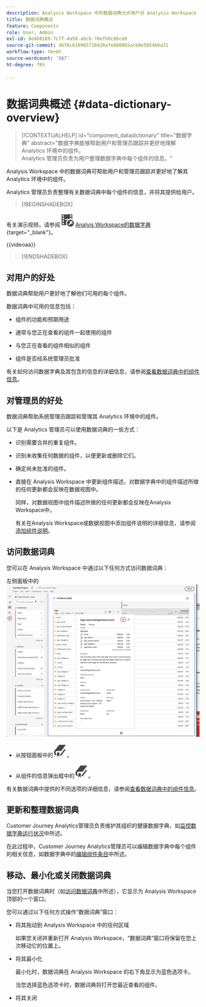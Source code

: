 ```yaml
---
description: Analysis Workspace 中的数据词典允许用户对 Analysis Workspace 中的各种组件进行编目和跟踪，包括组件的预期用途、批准情况、重复情况等等。
title: 数据词典概述
feature: Components
role: User, Admin
exl-id: 8e4b8169-7c7f-4a58-a6c6-70efb0c86ce8
source-git-commit: 4bf8c616965718426efe880865acb0e5054b6a31
workflow-type: tm+mt
source-wordcount: '567'
ht-degree: 76%

---
```


# 数据词典概述 {#data-dictionary-overview}

<!-- markdownlint-disable MD034 -->

>[!CONTEXTUALHELP]
>id="component_datadictionary"
>title="数据字典"
>abstract="数据字典能够帮助用户和管理员跟踪并更好地理解 Analytics 环境中的组件。<br/>Analytics 管理员负责为用户整理数据字典中每个组件的信息。"

<!-- markdownlint-enable MD034 -->


Analysis Workspace 中的数据词典可帮助用户和管理员跟踪并更好地了解其 Analytics 环境中的组件。

Analytics 管理员负责整理有关数据词典中每个组件的信息，并将其提供给用户。


>[!BEGINSHADEBOX]

有关演示视频，请参阅![VideoCheckedOut](/help/assets/icons/VideoCheckedOut.svg) [Analyis Workspace的数据字典](https://video.tv.adobe.com/v/3418028/?quality=12&learn=on){target="_blank"}。

{{videoaa}}

>[!ENDSHADEBOX]



## 对用户的好处

数据词典帮助用户更好地了解他们可用的每个组件。

数据词典中可用的信息包括：

* 组件的功能和预期用途

* 通常与您正在查看的组件一起使用的组件

* 与您正在查看的组件相似的组件

* 组件是否经系统管理员批准

有关如何访问数据字典及其包含的信息的详细信息，请参阅[查看数据词典中的组件信息](/help/components/data-dictionary/view-data-dictionary.md)。

## 对管理员的好处

数据词典帮助系统管理员跟踪和管理其 Analytics 环境中的组件。

以下是 Analytics 管理员可以使用数据词典的一些方式：

* 识别需要合并的重复组件。

* 识别未收集任何数据的组件，以便更新或删除它们。

* 确定尚未批准的组件。

* 直接在 Analysis Workspace 中更新组件描述。对数据字典中的组件描述所做的任何更新都会反映在数据视图中。

  同样，对数据视图中组件描述所做的任何更新都会反映在Analysis Workspace中。

  有关在Analysis Workspace或数据视图中添加组件说明的详细信息，请参阅[添加组件说明](/help/components/add-component-descriptions.md)。

## 访问数据词典

您可以在 Analysis Workspace 中通过以下任何方式访问数据词典：

左侧面板中的![数据字典图标](assets/data-dictionary-access.png)

* 从按钮面板中的![书签](/help/assets/icons/Bookmark.svg)。



* 从组件的信息弹出框中的![书签](/help/assets/icons/Bookmark.svg)。


有关数据词典中提供的不同选项的详细信息，请参阅[查看数据词典中的组件信息](/help/components/data-dictionary/view-data-dictionary.md)。

## 更新和整理数据词典

Customer Journey Analytics管理员负责维护其组织的健康数据字典，如[监控数据字典运行状况](/help/components/data-dictionary/monitor-data-dictionary-health.md)中所述。

在此过程中，Customer Journey Analytics管理员可以编辑数据字典中每个组件的相关信息，如数据字典中的[编辑组件条目](/help/components/data-dictionary/edit-entries-data-dictionary.md)中所述。

## 移动、最小化或关闭数据词典

当您打开数据词典时（如[访问数据词典](#access-the-data-dictionary)中所述），它显示为 Analysis Workspace 顶部的一个窗口。

您可以通过以下任何方式操作“数据词典”窗口：

* 将其拖动到 Analysis Workspace 中的任何区域

  如果您关闭并重新打开 Analysis Workspace，“数据词典”窗口将保留在您上次移动它的位置上。<!--True?-->

* 将其最小化

  最小化时，数据词典在 Analysis Workspace 的右下角显示为蓝色选项卡。

  当您选择蓝色选项卡时，数据词典将打开您最近查看的组件。

* 将其关闭
